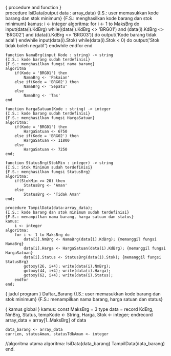 { procedure and function }       
    procedure IsiData(output data : array_data)
    {I.S.: user memasukkan kode barang dan stok minimum}
    {F.S.: menghasilkan kode barang dan stok minimum}
    kamus:
        i <- integer
    algoritma:
        for i <- 1 to MaksBrg do
            input(data(i).KdBrg)
            while((data(i).KdBrg <> 'BRG01') and (data(i).KdBrg <> 'BRG02') and (data(i).KdBrg <> 'BRG03')) do
                output('Kode barang tidak ada!')
            endwhile
            input(data(i).Stok)
            while(data(i).Stok < 0) do
                output('Stok tidak boleh negatif')
            endwhile
        endfor
    end 

    function NamaBrg(input Kode : string) -> string
    {I.S.: kode barang sudah terdefinisi}
    {F.S.: menghasilkan fungsi nama barang}
    algoritma
        if(Kode = 'BRG01') then
            NamaBrg <- 'Pakaian'
        else if(Kode = 'BRG02') then
            NamaBrg <- 'Sepatu'
        else
            NamaBrg <- 'Tas'  
    end

    function HargaSatuan(Kode : string) -> integer
    {I.S.: kode barang sudah terdefinisi}
    {F.S.: menghasilkan fungsi HargaSatuan}
    algoritma:
        if(Kode = 'BRG01') then
            HargaSatuan <- 6750
        else if(Kode = 'BRG02') then
            HargaSatuan <- 11800
        else
            HargaSatuan <- 7250
    end;

    function StatusBrg(StokMin : integer) -> string
    {I.S.: Stok Minimum sudah terdefinisi}
    {F.S.: menghasilkan fungsi StatusBrg}
    algoritma:
        if(StokMin >= 20) then
            StatusBrg <- 'Aman'
        else
            StatusBrg <- 'Tidak Aman'
    end;

    procedure TampilData(data:array_data);
    {I.S.: kode barang dan stok minimum sudah terdefinisi}
    {F.S.: menampilkan nama barang, harga satuan dan status}
    kamus:
        i <- integer
    algoritma:
        for i <- 1 to MaksBrg do
            data[i].NmBrg <- NamaBrg(data[i].KdBrg); {memanggil fungsi NamaBrg}
            data[i].Harga <- HargaSatuan(data(i).KdBrg); {memanggil fungsi HargaSatuan}
            data[i].Status <- StatusBrg(data(i).Stok); {memanggil fungsi StatusBrg}
            gotoxy(26, i+4); write(data(i).NmBrg);
            gotoxy(44, i+4); write(data(i).Harga);
            gotoxy(62, i+4); write(data(i).Status);
        endfor
    end;

{ judul program }
Daftar_Barang
{I.S.: user memasukkan kode barang dan stok minimum}
{F.S.: menampilkan nama barang, harga satuan dan status}

{ kamus global }
kamus:
    const
        MaksBrg = 3
    type
        data = record
            KdBrg, NmBrg, Status, tempKode <- String,
            Harga, Stok <- integer;
        endrecord
        array_data = array[1..MaksBrg] of data

    data_barang <- array_data
    currLen, statusAman, statusTdkAman <- integer

//algoritma utama
algoritma:
    IsiData(data_barang)
    TampilData(data_barang)
end.

